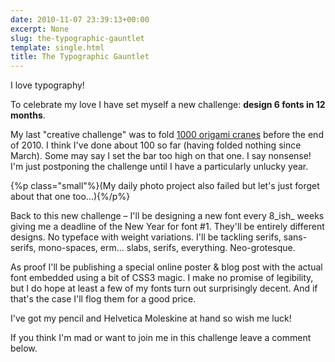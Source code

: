 ```yaml
---
date: 2010-11-07 23:39:13+00:00
excerpt: None
slug: the-typographic-gauntlet
template: single.html
title: The Typographic Gauntlet
---
```


I love typography!

To celebrate my love I have set myself a new challenge: **design 6 fonts in 12 months**.

My last "creative challenge" was to fold [1000 origami cranes](/2010/02/18/1000-cranes/) before the end of 2010. I think I've done about 100 so far (having folded nothing since March). Some may say I set the bar too high on that one. I say nonsense! I'm just postponing the challenge until I have a particularly unlucky year.

{%p class="small"%}(My daily photo project also failed but let's just forget about that one too...){%/p%}

Back to this new challenge – I'll be designing a new font every 8_ish_ weeks giving me a deadline of the New Year for font #1. They'll be entirely different designs. No typeface with weight variations. I'll be tackling serifs, sans-serifs, mono-spaces, erm... slabs, serifs, everything. Neo-grotesque.

As proof I'll be publishing a special online poster & blog post with the actual font embedded using a bit of CSS3 magic. I make no promise of legibility, but I do hope at least a few of my fonts turn out surprisingly decent. And if that's the case I'll flog them for a good price.

I've got my pencil and Helvetica Moleskine at hand so wish me luck!

If you think I'm mad or want to join me in this challenge leave a comment below.
